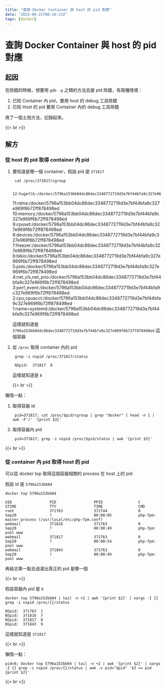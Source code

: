 ```yaml
---
title: "查詢 Docker Container 與 host 的 pid 對應"
date: "2023-09-21T08:16:13Z"
tags: [docker]
---
```


# 查詢 Docker Container 與 host 的 pid 對應

## 起因

在除錯的時候，想要用 `gdb -p` 之類的方法去接 pid 除錯，有兩種情境：

1. 已知 Container 內 pid，要用 host 的 debug 工具除錯
2. 已知 Host 的 pid 要用 Container 內的 debug 工具除錯

用了一個土炮方法，記錄起來。

{{< br >}}

## 解方

### 從 host 的 pid 取得 container 內 pid

1. 要知道是哪一個 container，假設 pid 是 `371817`

        cat /proc/371817/cgroup

        12:hugetlb:/docker/5796a153bb04dc86dec3348772719d3e7bf44bfa9c327e969f6b72ff878498ed
    11:rdma:/docker/5796a153bb04dc86dec3348772719d3e7bf44bfa9c327e969f6b72ff878498ed
    10:memory:/docker/5796a153bb04dc86dec3348772719d3e7bf44bfa9c327e969f6b72ff878498ed
    9:cpuset:/docker/5796a153bb04dc86dec3348772719d3e7bf44bfa9c327e969f6b72ff878498ed
    8:devices:/docker/5796a153bb04dc86dec3348772719d3e7bf44bfa9c327e969f6b72ff878498ed
    7:freezer:/docker/5796a153bb04dc86dec3348772719d3e7bf44bfa9c327e969f6b72ff878498ed
    6:blkio:/docker/5796a153bb04dc86dec3348772719d3e7bf44bfa9c327e969f6b72ff878498ed
    5:pids:/docker/5796a153bb04dc86dec3348772719d3e7bf44bfa9c327e969f6b72ff878498ed
    4:net_cls,net_prio:/docker/5796a153bb04dc86dec3348772719d3e7bf44bfa9c327e969f6b72ff878498ed
    3:perf_event:/docker/5796a153bb04dc86dec3348772719d3e7bf44bfa9c327e969f6b72ff878498ed
    2:cpu,cpuacct:/docker/5796a153bb04dc86dec3348772719d3e7bf44bfa9c327e969f6b72ff878498ed
    1:name=systemd:/docker/5796a153bb04dc86dec3348772719d3e7bf44bfa9c327e969f6b72ff878498ed

    這樣就知道是 `5796a153bb04dc86dec3348772719d3e7bf44bfa9c327e969f6b72ff878498ed` 這個容器

2. 從  `/proc` 取得 container 內的 pid

        grep -i nspid /proc/371817/status

        NSpid:	371817	8

    這樣就知道是 `8`

    {{< br >}}

懶惰一點：

1. 取得容器 id

        pid=371817; cat /proc/$pid/cgroup | grep "docker" | head -n 1 | awk -F'/' '{print $3}'
2. 取得容器內 pid

        pid=371817; grep -i nspid /proc/$pid/status | awk '{print $3}'

{{< br >}}

### 從 container 內 pid 取得 host 的 pid

可以從 docker top 取得這個容器相關的 process 在 host 上的 pid

假設 id 是 `5796a153bb04`

    docker top 5796a153bb04

    UID                 PID                 PPID                C                   STIME               TTY                 TIME                CMD
    root                371763              371744              0                   Sep20               ?                   00:00:05            php-fpm: master process (/usr/local/etc/php-fpm.conf)
    webmail             371816              371763              0                   Sep20               ?                   00:00:49            php-fpm: pool www
    webmail             371817              371763              0                   Sep20               ?                   00:00:54            php-fpm: pool www
    webmail             371843              371763              0                   Sep20               ?                   00:00:49            php-fpm: pool www

再結合第一點去過濾出真正的 pid 是哪一個

{{< br >}}

假設容器內 pid 是 `8` 

    docker top 5796a153bb04 | tail -n +2 | awk '{print $2}' | xargs -I {} grep -i nspid /proc/{}/status

    NSpid:	371763	1
    NSpid:	371816	7
    NSpid:	371817	8
    NSpid:	371843	9

這樣就知道是 `371817`

{{< br >}}

懶惰一點：

    pid=8; docker top 5796a153bb04 | tail -n +2 | awk '{print $2}' | xargs -I {} grep -i nspid /proc/{}/status | awk -v pid="$pid" '$3 == pid {print $2}'

{{< br >}}